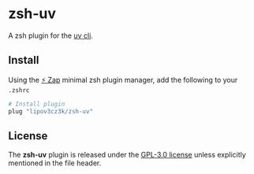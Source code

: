 # zsh-uv

A zsh plugin for the [uv cli](https://github.com/astral-sh/uv).

## Install
Using the [:zap: Zap](https://www.zapzsh.org/) minimal zsh plugin manager, add the following to your `.zshrc`

```sh
# Install plugin
plug "lipov3cz3k/zsh-uv"
```

## License
The **zsh-uv** plugin is released under the [GPL-3.0 license](https://github.com/lipov3cz3k/zsh-uv/blob/main/LICENCE) unless explicitly mentioned in the file header.